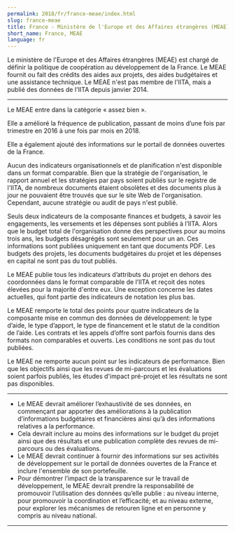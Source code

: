 ```yaml
---
permalink: 2018/fr/france-meae/index.html
slug: france-meae
title: France - Ministère de l'Europe et des Affaires étrangères (MEAE)
short_name: France, MEAE
language: fr
---
```


Le ministère de l'Europe et des Affaires étrangères (MEAE) est chargé de définir la politique de coopération au développement de la France. Le MEAE fournit ou fait des crédits des aides aux projets, des aides budgétaires et une assistance technique. Le MEAE n'est pas membre de l'IITA, mais a publié des données de l'IITA depuis janvier 2014.

---

Le MEAE entre dans la catégorie « assez bien ».

Elle a amélioré la fréquence de publication, passant de moins d’une fois par trimestre en 2016 à une fois par mois en 2018.

Elle a également ajouté des informations sur le portail de données ouvertes de la France.

Aucun des indicateurs organisationnels et de planification n'est disponible dans un format comparable. Bien que la stratégie de l'organisation, le rapport annuel et les stratégies par pays soient publiés sur le registre de l'IITA, de nombreux documents étaient obsolètes et des documents plus à jour ne pouvaient être trouvés que sur le site Web de l'organisation. Cependant, aucune stratégie ou audit de pays n'est publié.

Seuls deux indicateurs de la composante finances et budgets, à savoir les engagements, les versements et les dépenses sont publiés à l’IITA. Alors que le budget total de l'organisation donne des perspectives pour au moins trois ans, les budgets désagrégés sont seulement pour un an. Ces informations sont publiées uniquement en tant que documents PDF. Les budgets des projets, les documents budgétaires du projet et les dépenses en capital ne sont pas du tout publiés.

Le MEAE publie tous les indicateurs d’attributs du projet en dehors des coordonnées dans le format comparable de l’IITA et reçoit des notes élevées pour la majorité d'entre eux. Une exception concerne les dates actuelles, qui font partie des indicateurs de notation les plus bas.

Le MEAE remporte le total des points pour quatre indicateurs de la composante mise en commun des données de développement: le type d’aide, le type d’apport, le type de financement et le statut de la condition de l’aide. Les contrats et les appels d’offre sont parfois fournis dans des formats non comparables et ouverts. Les conditions ne sont pas du tout publiées.

Le MEAE ne remporte aucun point sur les indicateurs de performance. Bien que les objectifs ainsi que les revues de mi-parcours et les évaluations soient parfois publiés, les études d'impact pré-projet et les résultats ne sont pas disponibles.

---

 * Le MEAE devrait améliorer l’exhaustivité de ses données, en commençant par apporter des améliorations à la publication d’informations budgétaires et financières ainsi qu’à des informations relatives a la performance.
 * Cela devrait inclure au moins des informations sur le budget du projet ainsi que des résultats et une publication complète des revues de mi-parcours ou des évaluations.
 * Le MEAE devrait continuer à fournir des informations sur ses activités de développement sur le portail de données ouvertes de la France et inclure l'ensemble de son portefeuille.
 * Pour démontrer l’impact de la transparence sur le travail de développement, le MEAE devrait prendre la responsabilité de promouvoir l’utilisation des données qu’elle publie : au niveau interne, pour promouvoir la coordination et l’efficacité; et au niveau externe, pour explorer les mécanismes de retouren ligne et en personne y compris au niveau national.

---
